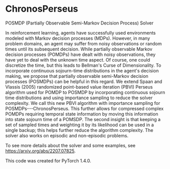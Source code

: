 # ChronosPerseus
POSMDP (Partially Observable Semi-Markov Decision Process) Solver

In reinforcement learning, agents have successfully used environments modeled with Markov decision processes (MDPs). However, in many problem domains, an agent may suffer from noisy observations or random times until its subsequent decision. While partially observable Markov decision processes (POMDPs) have dealt with noisy observations, they have yet to deal with the unknown time aspect. Of course, one could discretize the time, but this leads to Bellman's Curse of Dimensionality. To incorporate continuous sojourn-time distributions in the agent's decision making, we propose that partially observable semi-Markov decision processes (POSMDPs) can be helpful in this regard. We extend Spaan and Vlassis (2005) randomized point-based value iteration (PBVI) Perseus algorithm used for POMDP to POSMDP by incorporating continuous sojourn time distributions and using importance sampling to reduce the solver complexity. We call this new PBVI algorithm with importance sampling for POSMDPs---ChronosPerseus. This further allows for compressed complex POMDPs requiring temporal state information by moving this information into state sojourn time of a POMSDP. The second insight is that keeping a set of sampled times and weighting it by its likelihood can be used in a single backup; this helps further reduce the algorithm complexity. The solver also works on episodic and non-episodic problems.

To see more details about the solver and some examples, see https://arxiv.org/abs/2207.07825.

This code was created for PyTorch 1.4.0.
